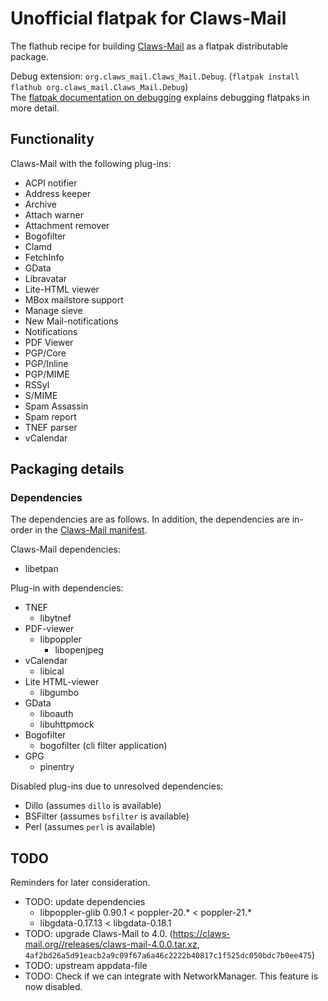 # Unofficial flatpak for Claws-Mail

The flathub recipe for building [Claws-Mail](https://claws-mail.org) as a flatpak distributable package.

Debug extension: `org.claws_mail.Claws_Mail.Debug`. (`flatpak install flathub org.claws_mail.Claws_Mail.Debug`)  
The [flatpak documentation on debugging](https://docs.flatpak.org/en/latest/debugging.html) explains debugging flatpaks in more detail.

## Functionality

Claws-Mail with the following plug-ins:

- ACPI notifier
- Address keeper
- Archive
- Attach warner
- Attachment remover
- Bogofilter
- Clamd
- FetchInfo
- GData
- Libravatar
- Lite-HTML viewer
- MBox mailstore support
- Manage sieve
- New Mail-notifications
- Notifications
- PDF Viewer
- PGP/Core
- PGP/Inline
- PGP/MIME
- RSSyl
- S/MIME
- Spam Assassin
- Spam report
- TNEF parser
- vCalendar

## Packaging details

### Dependencies

The dependencies are as follows. In addition, the dependencies are in-order in the [Claws-Mail manifest](org.claws_mail.Claws-Mail.json).

Claws-Mail dependencies:
- libetpan

Plug-in with dependencies:
- TNEF
  - libytnef
- PDF-viewer
  - libpoppler
    - libopenjpeg
- vCalendar
  - libical
- Lite HTML-viewer
  - libgumbo
- GData
  - liboauth
  - libuhttpmock
- Bogofilter
  - bogofilter (cli filter application)
- GPG
  - pinentry

Disabled plug-ins due to unresolved dependencies:
- Dillo (assumes `dillo` is available)
- BSFilter (assumes `bsfilter` is available)
- Perl (assumes `perl` is available)

## TODO

Reminders for later consideration.

- TODO: update dependencies
  - libpoppler-glib 0.90.1 < poppler-20.* < poppler-21.*
  - libgdata-0.17.13 < libgdata-0.18.1
- TODO: upgrade Claws-Mail to 4.0. (<https://claws-mail.org//releases/claws-mail-4.0.0.tar.xz>, `4af2bd26a5d91eacb2a9c09f67a6a46c2222b40817c1f525dc050bdc7b0ee475`)
- TODO: upstream appdata-file
- TODO: Check if we can integrate with NetworkManager. This feature is now disabled.

<!-- NOTES

## References

- [Flatpak manifest permissions](http://docs.flatpak.org/en/latest/sandbox-permissions.html)
- [AppStream metadata (appdata.xml)](https://www.freedesktop.org/software/appstream/docs/sect-Metadata-Application.html)

-->
